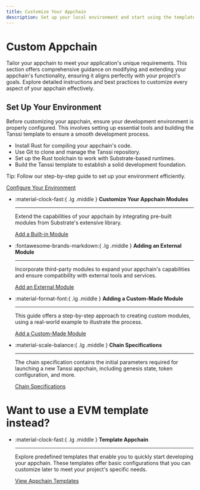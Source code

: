 ```yaml
---
title: Customize Your Appchain
description: Set up your local environment and start using the templates to build your appchain with Substrate, a powerful and modular blockchain framework based in Rust.
---
```


# Custom Appchain

Tailor your appchain to meet your application's unique requirements. This section offers comprehensive guidance on modifying and extending your appchain's functionality, ensuring it aligns perfectly with your project's goals. Explore detailed instructions and best practices to customize every aspect of your appchain effectively.

## Set Up Your Environment

Before customizing your appchain, ensure your development environment is properly configured. This involves setting up essential tools and building the Tanssi template to ensure a smooth development process.

- Install Rust for compiling your appchain's code.
- Use Git to clone and manage the Tanssi repository.
- Set up the Rust toolchain to work with Substrate-based runtimes.
- Build the Tanssi template to establish a solid development foundation.

Tip: Follow our step-by-step guide to set up your environment efficiently.

[Configure Your Environment](prerequisites.md)

<div class="grid cards" markdown>

-   :material-clock-fast:{ .lg .middle } __Customize Your Appchain Modules__

    ---

    Extend the capabilities of your appchain by integrating pre-built modules from Substrate's extensive library. 

    [Add a Built-in Module](adding-built-in-module.md)

-   :fontawesome-brands-markdown:{ .lg .middle } __Adding an External Module__

    ---

    Incorporate third-party modules to expand your appchain's capabilities and ensure compatibility with external tools and services.

    [Add an External Module](adding-external-module.md)

-   :material-format-font:{ .lg .middle } __Adding a Custom-Made Module__

    ---

    This guide offers a step-by-step approach to creating custom modules, using a real-world example to illustrate the process.

    [Add a Custom-Made Module](adding-custom-made-module.md)

-   :material-scale-balance:{ .lg .middle } __Chain Specifications__

    ---

    The chain specification contains the initial parameters required for launching a new Tanssi appchain, including genesis state, token configuration, and more.

    [Chain Specifications](customizing-chain-specs.md)

</div>

# Want to use a EVM template instead?

<div class="grid cards" markdown>

-   :material-clock-fast:{ .lg .middle } __Template Appchain__

    ---

    Explore predefined templates that enable you to quickly start developing your appchain. These templates offer basic configurations that you can customize later to meet your project's specific needs.

    [View Appchain Templates](../../build/templates/index.md)

</div>
